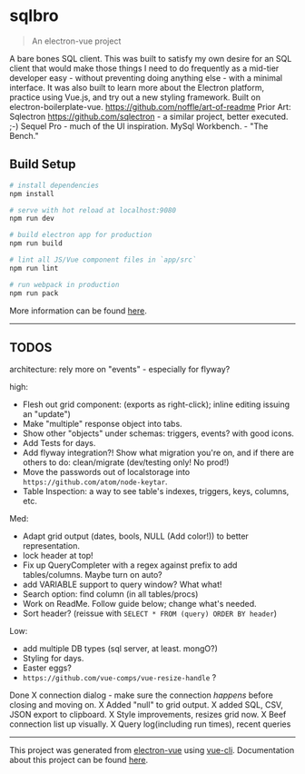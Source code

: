 # sqlbro

> An electron-vue project

A bare bones SQL client.
This was built to satisfy my own desire for an SQL client that would make those things I need to do frequently as a mid-tier developer easy - without preventing doing anything else - with a minimal interface. It was also built to learn more about the Electron platform, practice using Vue.js, and try out a new styling framework.
Built on electron-boilerplate-vue.
https://github.com/noffle/art-of-readme
Prior Art: Sqlectron https://github.com/sqlectron - a similar project, better executed. ;-) Sequel Pro - much of the UI inspiration. MySql Workbench. - "The Bench."


## Build Setup

``` bash
# install dependencies
npm install

# serve with hot reload at localhost:9080
npm run dev

# build electron app for production
npm run build

# lint all JS/Vue component files in `app/src`
npm run lint

# run webpack in production
npm run pack
```
More information can be found [here](https://simulatedgreg.gitbooks.io/electron-vue/content/docs/npm_scripts.html).

---


## TODOS

architecture: rely more on "events" - especially for flyway?

high:
* Flesh out grid component: (exports as right-click); inline editing issuing an "update")
* Make "multiple" response object into tabs.
* Show other "objects" under schemas:  triggers, events? with good icons.
* Add Tests for days.
* Add flyway integration?! Show what migration you're on, and if there are others to do: clean/migrate (dev/testing only! No prod!)
* Move the passwords out of localstorage into `https://github.com/atom/node-keytar`.
* Table Inspection: a way to see table's indexes, triggers, keys, columns, etc.

Med:
* Adapt grid output (dates, bools, NULL (Add color!)) to better representation.
* lock header at top!
* Fix up QueryCompleter with a regex against prefix to add tables/columns. Maybe turn on auto?
* add VARIABLE support to query window? What what!
* Search option: find column (in all tables/procs)
* Work on ReadMe. Follow guide below; change what's needed.
* Sort header? (reissue with `SELECT * FROM (query) ORDER BY header`)

Low:
* add multiple DB types (sql server, at least. mongO?)
* Styling for days.
* Easter eggs?
* `https://github.com/vue-comps/vue-resize-handle` ?

Done
X connection dialog  - make sure the connection *happens* before closing and moving on.
X Added "null" to grid output.
X added SQL, CSV, JSON export to clipboard.
X Style improvements, resizes grid now.
X Beef connection list up visually.
X Query log(including run times), recent queries

---
This project was generated from [electron-vue](https://github.com/SimulatedGREG/electron-vue) using [vue-cli](https://github.com/vuejs/vue-cli). Documentation about this project can be found [here](https://simulatedgreg.gitbooks.io/electron-vue/content/index.html).
